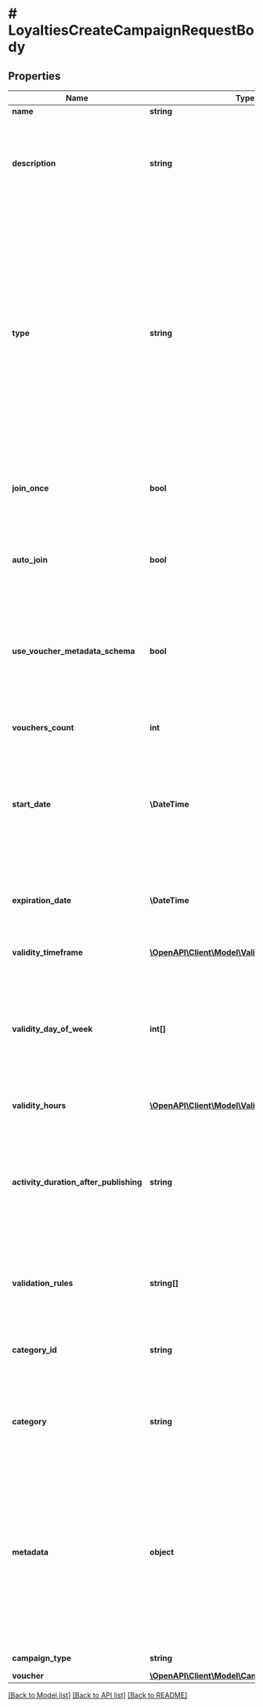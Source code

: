 # # LoyaltiesCreateCampaignRequestBody

## Properties

Name | Type | Description | Notes
------------ | ------------- | ------------- | -------------
**name** | **string** | Campaign name. | [optional]
**description** | **string** | An optional field to keep any extra textual information about the campaign such as a campaign description and details. | [optional]
**type** | **string** | Defines whether the campaign can be updated with new vouchers after campaign creation.      - &#x60;AUTO_UPDATE&#x60;: By choosing the auto update option you will create a campaign that can be enhanced by new vouchers after the time of creation (e.g. by publish vouchers method).     -  &#x60;STATIC&#x60;: vouchers need to be manually published. | [optional]
**join_once** | **bool** | If this value is set to &#x60;true&#x60;, customers will be able to join the campaign only once. | [optional]
**auto_join** | **bool** | Indicates whether customers will be able to auto-join a loyalty campaign if any earning rule is fulfilled. | [optional]
**use_voucher_metadata_schema** | **bool** | Flag indicating whether the campaign is to use the voucher&#39;s metadata schema instead of the campaign metadata schema. | [optional]
**vouchers_count** | **int** | Total number of unique vouchers in campaign (size of campaign). | [optional]
**start_date** | **\DateTime** | Activation timestamp defines when the campaign starts to be active in ISO 8601 format. Campaign is *inactive before* this date. | [optional]
**expiration_date** | **\DateTime** | Expiration timestamp defines when the campaign expires in ISO 8601 format.  Campaign is *inactive after* this date. | [optional]
**validity_timeframe** | [**\OpenAPI\Client\Model\ValidityTimeframe**](ValidityTimeframe.md) |  | [optional]
**validity_day_of_week** | **int[]** | Integer array corresponding to the particular days of the week in which the voucher is valid.  - &#x60;0&#x60; Sunday - &#x60;1&#x60; Monday - &#x60;2&#x60; Tuesday - &#x60;3&#x60; Wednesday - &#x60;4&#x60; Thursday - &#x60;5&#x60; Friday - &#x60;6&#x60; Saturday | [optional]
**validity_hours** | [**\OpenAPI\Client\Model\ValidityHours**](ValidityHours.md) |  | [optional]
**activity_duration_after_publishing** | **string** | Defines the amount of time the vouchers will be active after publishing. The value is shown in the ISO 8601 format. For example, a voucher with the value of P24D will be valid for a duration of 24 days. | [optional]
**validation_rules** | **string[]** | Array containing the ID of the validation rule associated with the promotion tier. | [optional]
**category_id** | **string** | Unique category ID that this campaign belongs to. Either pass this parameter OR the &#x60;category&#x60;. | [optional]
**category** | **string** | The category assigned to the campaign. Either pass this parameter OR the &#x60;category_id&#x60;. | [optional]
**metadata** | **object** | The metadata object stores all custom attributes assigned to the campaign. A set of key/value pairs that you can attach to a campaign object. It can be useful for storing additional information about the campaign in a structured format. | [optional]
**campaign_type** | **string** | Type of campaign. | [optional] [default to 'LOYALTY_PROGRAM']
**voucher** | [**\OpenAPI\Client\Model\CampaignLoyaltyVoucher**](CampaignLoyaltyVoucher.md) |  | [optional]

[[Back to Model list]](../../README.md#models) [[Back to API list]](../../README.md#endpoints) [[Back to README]](../../README.md)
